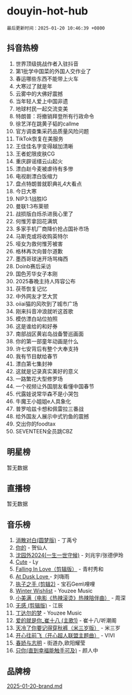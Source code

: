 # douyin-hot-hub

`最后更新时间：2025-01-20 10:46:39 +0800`

## 抖音热榜

1. 世界顶级挑战作者入驻抖音
1. 第1批学中国菜的外国人交作业了
1. 春运哪些东西不能带上火车
1. 大寒过了就是年
1. 云雾中的大佛好震撼
1. 当年轻人爱上中国非遗
1. 地球村民一起交流变美
1. 特朗普：将撤销拜登所有行政命令
1. 徐艺洋在跳黄子韬的callme
1. 官方调查集采药品质量风险问题
1. TikTok恢复在美服务
1. 王佳佳名字变得越加清晰
1. 王者蛇限皮肤CG
1. 重庆辟谣缙云山起火
1. 漂白赵今麦被虐待有多惨
1. 电视剧漂白饭缩力
1. 盘点特朗普就职典礼4大看点
1. 今日大寒
1. NIP3:1战胜IG
1. 曼联1:3布莱顿
1. 战损版白烁杀进我心里了
1. 何惟芳拿回花满筑
1. 多家手机厂商降价抢占国补市场
1. 马斯克或将收购英特尔
1. 哑女为救何惟芳被害
1. 格林再次向普尔道歉
1. 墨西哥球迷开场骂梅西
1. Doinb赛后采访
1. 国色芳华女子本刚
1. 2025春晚主持人阵容公布
1. 茯苓恢复记忆
1. 中外网友才艺大赏
1. oiiai猫的风吹到了城市广场
1. 刚来抖音冲浪就听这首歌
1. 模仿漂白站位拍照
1. 这是谁给的和好券
1. 南部战区黄岩岛战备警巡画面
1. 你的第一部童年动画是什么
1. 许七安背后有整个大奉支持
1. 我有节目献给春节
1. 漂白第七集封神
1. 这就是记录真实美好的意义
1. 一路繁花大型修罗场
1. 一个视频让外国朋友看懂中国春节
1. 代露娃说常华森不是小哭包
1. 牛魔王小姐姐e人具象化
1. 普罗哈兹卡想和佩雷拉三番战
1. 给外国友人展示中式钓鱼的震撼
1. 交出你的foodtax
1. SEVENTEEN全员跳CBZ

## 明星榜

暂无数据

## 直播榜

暂无数据

## 音乐榜

1. [消散对白(圆梦版)](https://sf5-hl-cdn-tos.douyinstatic.com/obj/tos-cn-ve-2774/og4jB5I5IizzoZVAAAzWgBMAsMDWoArfwBOiFs) - 丁禹兮
1. [你的](https://sf5-hl-cdn-tos.douyinstatic.com/obj/tos-cn-ve-2774/oYuIeKf42jB7sEV6B2upMdpYAgfrQWj0FeRegh) - 贺仙人
1. [沈园外2024(一生一世守候)](https://sf5-hl-cdn-tos.douyinstatic.com/obj/tos-cn-ve-2774/oAIYMHGCmKaYKFDd6FZBf9AfMfx1eErAAEJAFH) - 刘兆宇/张德伊玲
1. [Cute](https://sf6-cdn-tos.douyinstatic.com/obj/tos-cn-ve-2774/o4IbIzHWKAAB4wsS5qMBRiiAlEBGTpQRNfFvuo) - Ly
1. [Falling In Love（剪辑版）](https://sf5-hl-cdn-tos.douyinstatic.com/obj/tos-cn-ve-2774/o8ajpA8zzgBPahbBIO8AcKGBLJezFCRd1wfP9f) - 青村秀和
1. [ At Dusk  Love ](https://sf5-hl-cdn-tos.douyinstatic.com/obj/tos-cn-ve-2774/o8CrpCf5CaYgI4ZrtQgMQAFEfuGqNnRSDQAPBc) - 刘嗨雨
1. [执子之手 (剪辑2)](https://sf5-hl-cdn-tos.douyinstatic.com/obj/tos-cn-ve-2774/oUoZLQjCc31XzqsBnBQUNgeKtYPBcgbFDwtfcu) - 宝石Gem\哩哩
1. [Winter Wishlist](https://sf5-hl-cdn-tos.douyinstatic.com/obj/tos-cn-ve-2774/oIIgUOeamCFCVAzxN6MFRLIBlLGpUqQxeeHrLE) - Youzee Music
1. [小美满（电影《热辣滚烫》热辣陪伴曲）](https://sf5-hl-cdn-tos.douyinstatic.com/obj/tos-cn-ve-2774/o0GAn2lSgfZIDUgtevCGDQYnFg4CwnrBaxbTZL) - 周深
1. [无感 (剪辑版)](https://sf5-hl-cdn-tos.douyinstatic.com/obj/tos-cn-ve-2774/o0eIsUzJBDlQaQFC5OFlgbMEZC1TFYBftOBn6p) - 江辰
1. [丁达尔的梦](https://sf5-hl-cdn-tos.douyinstatic.com/obj/tos-cn-ve-2774/oMU3WirUZBVQkAC9ccG5P2IQirziZM2RTInUY) - Youzee Music
1. [爱的就是你_崔十八 (主歌1)](https://sf5-hl-cdn-tos.douyinstatic.com/obj/tos-cn-ve-2774/oI5BO5DhFZ6UTcNCnZaOCBLtZ7WIMQGfgnXf5E) - 崔十八/听潮阁
1. [天冷了你要记得穿秋裤（米三岁版）](https://sf5-hl-cdn-tos.douyinstatic.com/obj/tos-cn-ve-2774/oQlIwVIDWiZ6BQilAorS7MA0AgCkQDvcZAdm1) - 米三岁
1. [开心往前飞（开心超人联盟主题曲）](https://sf5-hl-cdn-tos.douyinstatic.com/obj/tos-cn-ve-2774/9d8fb7c82cf1421fb93a9fe925275e0a) - VIVI
1. [春娇与志明](https://sf5-hl-cdn-tos.douyinstatic.com/obj/tos-cn-ve-2774/e530d8fceb7044b39707d7f9ff54add1) - 街道办,欧阳耀莹
1. [只你(直到幸福能触手可及)](https://sf5-hl-cdn-tos.douyinstatic.com/obj/tos-cn-ve-2774/o0lBkRDzFTeaVSUz3ZZSCBVtZ5DIMQGfgmEAuE) - 颜人中

## 品牌榜

[2025-01-20-brand.md](2025-01-20-brand.md)
